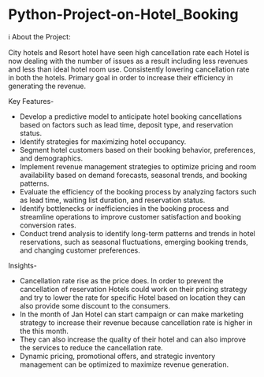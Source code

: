 # Python-Project-on-Hotel_Booking

ℹ About the Project:

City hotels and Resort hotel have seen high cancellation rate each Hotel is now dealing with the number of issues as a result including less revenues and less than ideal hotel room use. Consistently lowering cancellation rate in both the hotels. Primary goal in order to increase their efficiency in generating the revenue.

Key Features-

* Develop a predictive model to anticipate hotel booking cancellations based on factors such as lead time, deposit type, and reservation status. 
* Identify strategies for maximizing hotel occupancy.
* Segment hotel customers based on their booking behavior, preferences, and demographics. 
* Implement revenue management strategies to optimize pricing and room availability based on demand forecasts, seasonal trends, and booking patterns. 
* Evaluate the efficiency of the booking process by analyzing factors such as lead time, waiting list duration, and reservation status. 
* Identify bottlenecks or inefficiencies in the booking process and streamline operations to improve customer satisfaction and booking conversion rates.
* Conduct trend analysis to identify long-term patterns and trends in hotel reservations, such as seasonal fluctuations, emerging booking trends, and changing customer preferences. 

Insights-

* Cancellation rate rise as the price does. In order to prevent the cancellation of reservation Hotels could work on their pricing strategy and try to lower the rate for specific Hotel based on location they can 
  also provide some discount to the consumers.
* In the month of Jan Hotel can start campaign or can make marketing strategy to increase their revenue because cancellation rate is higher in the this month.
* They can also increase the quality of their hotel and can also improve the services to reduce the cancellation rate.
* Dynamic pricing, promotional offers, and strategic inventory management can be optimized to maximize revenue generation.
